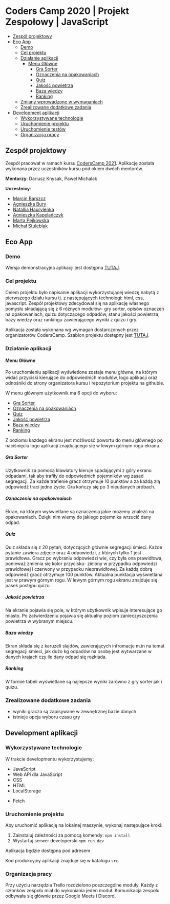 # Coders Camp 2020 | Projekt Zespołowy | JavaScript

- [Zespół projektowy](#zespół-projektowy)
- [Eco App](#eco-app)
  - [Demo](#demo)
  - [Cel projektu](#cel-projektu)
  - [Działanie aplikacji](#działanie-aplikacji)
    - [Menu Główne](#menu-główne)
      - [Gra Sorter](#gra-sorter)
      - [Oznaczenia na opakowaniach](#oznaczenia-na-opakowaniach)
      - [Quiz](#quiz)
      - [Jakość powietrza](#jakość-powietrza)
      - [Baza wiedzy](#baza-wiedzy)
      - [Ranking](#ranking)
  - [Zmiany wprowadzone w wymaganiach](#zmiany-wprowadzone-w-wymaganiach)
  - [Zrealizowane dodatkowe zadania](#zrealizowane-dodatkowe-zadania)
- [Development aplikacji](#development-aplikacji)
  - [Wykorzystywane technologie](#wykorzystywane-technologie)
  - [Uruchomienie projektu](#uruchomienie-projektu)
  - [Uruchomienie testów](#uruchomienie-testów)
  - [Organizacja pracy](#organizacja-pracy)

## Zespół projektowy

Zespół pracował w ramach kursu [CodersCamp 2021](https://coderscamp.pl/).
Aplikację została wykonana przez uczestników kursu pod okiem dwóch mentorów.

**Mentorzy**: Dariusz Knysak, Paweł Michalak

**Uczestnicy**:

- [Marcin Barszcz](https://github.com/marcinnnnb)
- [Agnieszka Bury](https://github.com/angbur)
- [Natallia Haurylenka](https://github.com/BetaBart)
- [Agnieszka Kapelańczyk](https://github.com/MysiaPysia16)
- [Marta Pejkowska](https://github.com/MartaPejkowska)
- [Michał Stuleblak](https://github.com/fixedmichal)

## Eco App

### Demo

Wersja demonstracyjna aplikacji jest dostępna [TUTAJ]().

### Cel projektu

Celem projektu było napisanie aplikacji wykorzystującej wiedzę nabytą z pierwszego działu kursu tj. z następujących technologi: html, css, javascript.
Zespół projektowy zdecydował się na aplikację własnego pomysłu składającą się z 6 różnych modułów- gry sorter, opisów oznaczeń na opakowaniach, quizu dotyczącego odpadów, stanu jakości powietrza, bazy wiedzy oraz rankingu zawierającego wyniki z quizu i gry.

Aplikacja została wykonana wg wymagań dostarczonych przez organizatorów CodersCamp.
Szablon projektu dostępny jest [TUTAJ](https://github.com/CodersCamp2021/ProjectWebDevelopmentBasics).

### Działanie aplikacji

#### Menu Główne

Po uruchomieniu aplikacji wyświetlone zostaje menu główne, na którym widać przyciski kierujące do odpowiednich modułów, logo aplikacji oraz odnośniki do strony organizatora kursu i repozytorium projektu na githubie.

W menu głównym użytkownik ma 6 opcji do wyboru:

- [Gra Sorter](#gra-sorter)
- [Oznaczenia na opakowaniach](#oznaczenia-na-opakowaniach)
- [Quiz](#quiz)
- [Jakość powietrza](#jakość-powietrza)
- [Baza wiedzy](#baza-wiedzy)
- [Ranking](#ranking)

Z poziomu każdego ekranu jest możliwość powortu do menu głównego po naciśnięciu logo aplikacji znajdującego się w lewym górnym rogu ekranu.

##### Gra Sorter

Użytkownik za pomocą klawiatury kieruje spadającymi z góry ekranu odpadami, tak aby trafiły do odpowiednich pojemników wg zasad segregacji. Za każde trafienie gracz otrzymuje 10 punktów a za każdą złą odpowiedź traci jedno życie. Gra kończy się po 3 nieudanych próbach.

##### Oznaczenia na opakownaiach

Ekran, na którym wyświetlane są oznaczenia jakie możemy znaleźć na opakowaniach. Dzięki nim wiemy do jakiego pojemnika wrzucić dany odpad.

##### Quiz

Quiz składa się z 20 pytań, dotyczących głównie segregacji śmieci. Każde pytanie zawiera zdjęcie oraz 4 odpowiedzi, z których tylko 1 jest prawidłowa. Gracz po wybraniu odpowiedzi wie, czy była ona prawidłowa, ponieważ zmienia się kolor przycisku- zielony w przypadku odpowiedzi prawidłowej i czerwony w przypadku nieprawidłowej. Za każdą dobrą odpowiedź gracz otrzymuje 100 punktów. Aktualna punktacja wyświetlana jest w prawym górnym rogu. W lewym górnym rogu ekranu znajduje się pasek postępu quizu.

##### Jakość powietrza

Na ekranie pojawia się pole, w którym użytkownik wpisuje interesujące go miasto. Po zatwierdzeniu pojawia się aktualny poziom zanieczyszczenia powietrza w wybranym miejscu.

##### Baza wiedzy

Ekran składa się z karuzeli slajdów, zawierających infromacje m.in na temat segregacji śmieci, jak dużo kg odpadów na osobę jest wytwarzane w danych krajach czy ile dany odpad się rozkłada.

##### Ranking

W formie tabeli wyświetlane są najlepsze wyniki zarówno z gry sorter jak i quizu.

### Zrealizowane dodatkowe zadania

- wyniki gracza są zapisywane w zewnętrznej bazie danych
- istnieje opcja wyboru czasu gry

## Development aplikacji

### Wykorzystywane technologie

W trakcie developmentu wykorzystujemy:

- JavaScript
- Web APi dla JavaScript
- CSS
- HTML
- LocalStorage
<!-- -   Jest.js -->
- Fetch
<!-- -   Parcel
- Babel -->

### Uruchomienie projektu

Aby uruchomić aplikację na lokalnej maszynie, wykonaj następujące kroki:

1. Zainstaluj zależności za pomocą komendy: `npm install`
2. Wystartuj serwer developerski `npm run dev`

Aplikacja będzie dostępna pod adresem []()

Kod produkcyjny aplikacji znajduje się w katalogu `src`.

<!-- ### Uruchomienie testów

Uruchom testy, wykonując komendę: `npm run test`. Testy z raportem pokrycia uruchomisz za pomocą: `npm run test:cov`.

Kod testów umieszczamy w katalogu `test`. -->

### Organizacja pracy

Przy użyciu narzędzia Trello rozdzielono poszczególne moduły. Każdy z członków zespołu miał do wykoniania jeden moduł. Komunikacja zespołu odbywała się głównie przez Google Meets i Discord.

